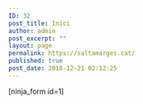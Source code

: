 ```yaml
---
ID: 32
post_title: Inici
author: admin
post_excerpt: ""
layout: page
permalink: https://saltamarges.cat/
published: true
post_date: 2018-12-21 02:12:25
---
```

<!-- wp:paragraph -->
<p>[ninja_form id=1]</p>
<!-- /wp:paragraph -->